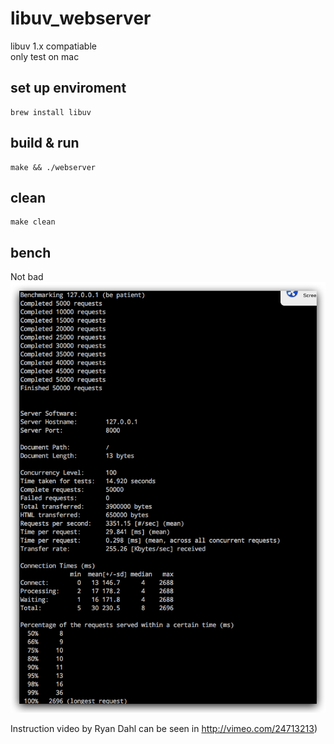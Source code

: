 # libuv_webserver

libuv 1.x  compatiable  
only test on mac

## set up  enviroment
```
brew install libuv
```
## build & run
```
make && ./webserver
```

## clean
```
make clean
```

## bench
Not bad   
![bench](https://github.com/zk4/libuv_webserver/blob/master/bench.jpg?raw=true)  

  
Instruction video by Ryan Dahl can be seen in http://vimeo.com/24713213)

 